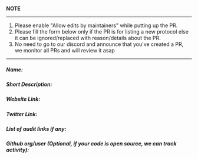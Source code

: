 **NOTE**

---
1. Please enable "Allow edits by maintainers" while putting up the PR.
2. Please fill the form below only if the PR is for listing a new protocol else it can be ignored/replaced with reason/details about the PR.
3. No need to go to our discord and announce that you've created a PR, we monitor all PRs and will review it asap
---

##### Name:

##### Short Description:

##### Website Link:

##### Twitter Link:

##### List of audit links if any:

##### Github org/user (Optional, if your code is open source, we can track activity):